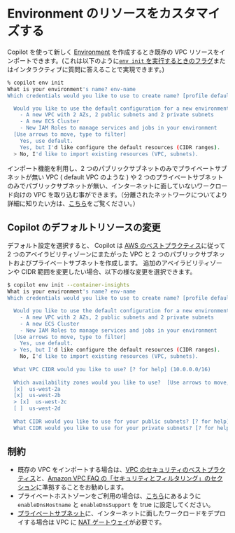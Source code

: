 # Environment のリソースをカスタマイズする

Copilot を使って新しく [Environment](../concepts/environments.ja.md) を作成するとき既存の VPC リソースをインポートできます。(これは以下のように[`env init` を実行するときのフラグ](../commands/env-init.ja.md#_2)またはインタラクティブに質問に答えることで実現できます。)

```bash
% copilot env init
What is your environment's name? env-name
Which credentials would you like to use to create name? [profile default]

  Would you like to use the default configuration for a new environment?
    - A new VPC with 2 AZs, 2 public subnets and 2 private subnets
    - A new ECS Cluster
    - New IAM Roles to manage services and jobs in your environment
  [Use arrows to move, type to filter]
    Yes, use default.
    Yes, but I'd like configure the default resources (CIDR ranges).
  > No, I'd like to import existing resources (VPC, subnets).
```

インポート機能を利用し、2 つのパブリックサブネットのみでプライベートサブネットが無い VPC ( default VPC のような ) や 2 つのプライベートサブネットのみでパブリックサブネットが無い、インターネットに面していないワークロード向けの VPC を取り込む事ができます。（分離されたネットワークについてより詳細に知りたい方は、[こちら](https://github.com/aws/copilot-cli/discussions/2378)をご覧ください。）

## Copilot のデフォルトリソースの変更
デフォルト設定を選択すると、 Copilot は [AWS のベストプラクティス](https://aws.amazon.com/blogs/containers/amazon-ecs-availability-best-practices/)に従って 2 つのアベイラビリティゾーンにまたがった VPC と 2 つのパブリックサブネットおよびプライベートサブネットを作成します。
追加のアベイラビリティゾーンや CIDR 範囲を変更したい場合、以下の様な変更を選択できます。
```bash 
$ copilot env init --container-insights
What is your environment's name? env-name
Which credentials would you like to use to create name? [profile default]

  Would you like to use the default configuration for a new environment?
    - A new VPC with 2 AZs, 2 public subnets and 2 private subnets
    - A new ECS Cluster
    - New IAM Roles to manage services and jobs in your environment
  [Use arrows to move, type to filter]
    Yes, use default.
  > Yes, but I'd like configure the default resources (CIDR ranges).
    No, I'd like to import existing resources (VPC, subnets).
    
  What VPC CIDR would you like to use? [? for help] (10.0.0.0/16)
  
  Which availability zones would you like to use?  [Use arrows to move, space to select, type to filter, ? for more help]
  [x]  us-west-2a
  [x]  us-west-2b
  > [x]  us-west-2c
  [ ]  us-west-2d
  
  What CIDR would you like to use for your public subnets? [? for help] (10.0.0.0/24,10.0.1.0/24) 10.0.0.0/24,10.0.1.0/24,10.0.2.0/24
  What CIDR would you like to use for your private subnets? [? for help] (10.0.2.0/24,10.0.3.0/24) 10.0.3.0/24,10.0.4.0/24,10.0.5.0/24
```

## 制約

- 既存の VPC をインポートする場合は、[VPC のセキュリティのベストプラクティス](https://docs.aws.amazon.com/ja_jp/vpc/latest/userguide/vpc-security-best-practices.html)と、[Amazon VPC FAQ の「セキュリティとフィルタリング」のセクション](https://aws.amazon.com/jp/vpc/faqs/#Security_and_Filtering)に準拠することをお勧めします。
- プライベートホストゾーンをご利用の場合は、[こちら](https://docs.aws.amazon.com/ja_jp/Route53/latest/DeveloperGuide/hosted-zone-private-considerations.html#hosted-zone-private-considerations-vpc-settings)にあるように `enableDnsHostname` と `enableDnsSupport` を true に設定してください。
- [プライベートサブネット](../manifest/lb-web-service.ja.md#network-vpc-placement)に、インターネットに面したワークロードをデプロイする場合は VPC に [NAT ゲートウェイ](https://docs.aws.amazon.com/ja_jp/vpc/latest/userguide/vpc-nat-gateway.html)が必要です。
